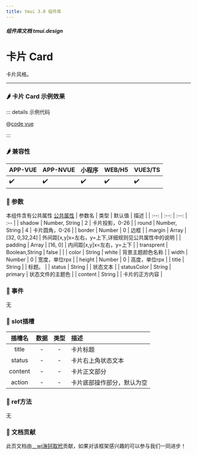 ```yaml
---
title: tmui 3.0 组件库
---
```


<dirtoc></dirtoc>

##### 组件库文档 tmui.design

# 卡片 Card
卡片风格。

---

### :hot_pepper: 卡片 Card 示例效果

<webview url="https://tmui.design/h5/#/pages/showdata/card"></webview>

::: details 示例代码

@[code vue](pages/showdata/card.nvue)

:::


### :hot_pepper: 兼容性

| APP-VUE | APP-NVUE | 小程序 | WEB/H5 | VUE3/TS |
| --- | --- | --- | --- | --- |
| :heavy_check_mark: | :heavy_check_mark: | :heavy_check_mark: | :heavy_check_mark: | :heavy_check_mark: |

### :seedling: 参数
本组件含有公共属性 [公共属性](/doc/spec/组件公共样式.md)
| 参数名 | 类型 | 默认值 | 描述 |
| :--: | :--: | :--: | :-- |
| shadow | Number, String | 2 | 卡片投影，0-26 |
| round | Number, String | 4 | 卡片圆角，0-26 |
| border | Number | 0 | 边框 |
| margin | Array | [32, 0,32,24] | 外间距[x,y]x=左右，y=上下,详细规则见公共属性中的说明 |
| padding | Array | [16, 0] | 内间距[x,y]x=左右，y=上下 |
| transprent | Boolean,String | false |  |
| color | String | white | 背景主题颜色名称 |
| width | Number | 0 | 宽度，单位rpx |
| height | Number | 0 | 高度，单位rpx |
| title | String |  | 标题。 |
| status | String |  | 状态文本 |
| statusColor | String | primary | 状态文件的主题色 |
| content | String |  | 卡片的正方内容 |

### :rose: 事件
无

### :corn: slot插槽
| 插槽名 | 数据 | 类型 | 描述 |
| :--: | :--: | :--: | :-- |
| title | - | - | 卡片标题 |
| status | - | - | 卡片右上角状态文本 |
| content | - | - | 卡片正文部分 |
| action | - | - | 卡片底部操作部分，默认为空 |

### :green_salad: ref方法
无

### :couplekiss: 文档贡献
此页文档由[﹎wj潕钶取玳](https://gitee.com/dxwj)贡献，如果对该框架感兴趣的可以参与我们一同进步！